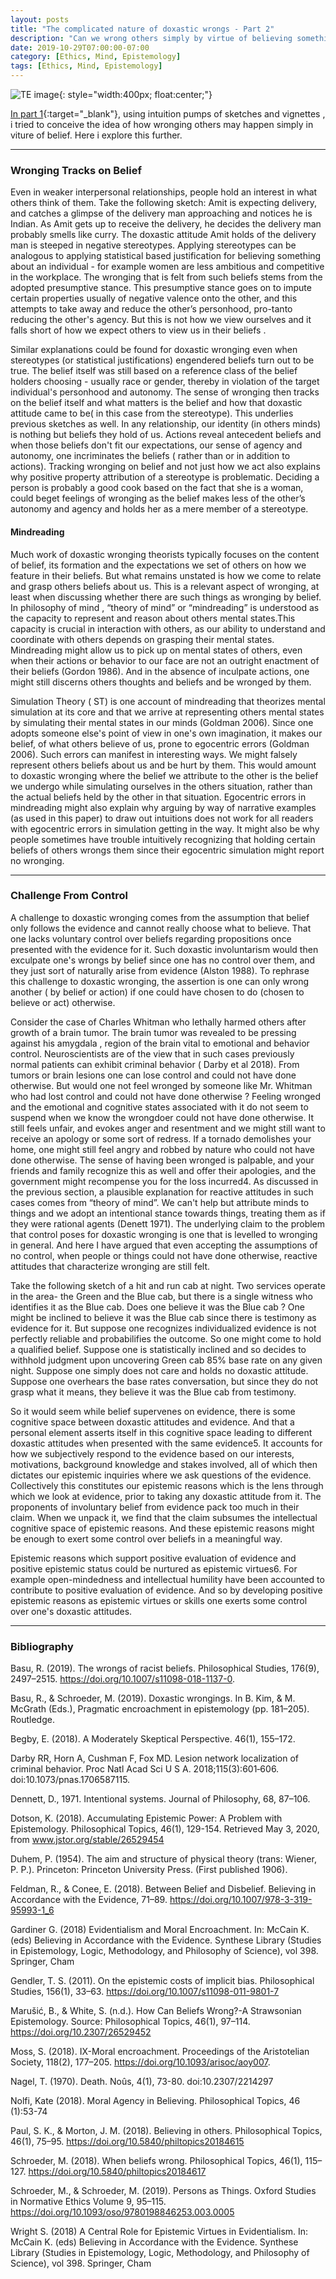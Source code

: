 ```yaml
---
layout: posts
title: "The complicated nature of doxastic wrongs - Part 2"
description: "Can we wrong others simply by virtue of believing something about them?. Here I try to argue that we do."
date: 2019-10-29T07:00:00-07:00
category: [Ethics, Mind, Epistemology]
tags: [Ethics, Mind, Epistemology]
---
```

![TE image](/images/dw.jfif){: style="width:400px; float:center;"}

[In part 1](https://perrin-ay.github.io/ethics/mind/epistemology/2019/10/19/The-complicated-nature-of-doxastic-wrongs.html){:target="_blank"}, using intuition pumps of sketches and vignettes , i tried to conceive the idea of how wronging others may happen simply in viture of belief. Here i explore this further.

---

### Wronging Tracks on Belief

Even in weaker interpersonal relationships, people hold an interest in what others think of them. Take the following sketch: Amit is expecting delivery, and catches a glimpse of the delivery man approaching and notices he is Indian. As Amit gets up to receive the delivery, he decides the delivery man probably smells like curry. The doxastic attitude Amit holds of the delivery man is steeped in negative stereotypes. Applying stereotypes can be analogous to applying statistical based justification for believing something about an individual - for example women are less ambitious and competitive in the workplace. The wronging that is felt from such beliefs stems from the adopted presumptive stance. This presumptive stance goes on to impute certain properties usually of negative valence onto the other, and this attempts to take away and reduce the other’s personhood, pro-tanto reducing the other's agency. But this is not how we view ourselves and it falls short of how we expect others to view us in their beliefs . 

Similar explanations could be found for doxastic wronging even when stereotypes (or statistical justifications) engendered beliefs turn out to be true. The belief itself was still based on a reference class of the belief holders choosing - usually race or gender, thereby in violation of the target individual's personhood and autonomy. The sense of wronging then tracks on the belief itself and what matters is the belief and how that doxastic attitude came to be( in this case from the stereotype). This underlies previous sketches as well. In any relationship, our identity (in others minds) is nothing but beliefs they hold of us. Actions reveal antecedent beliefs and when those beliefs don't fit our expectations, our sense of agency and autonomy, one incriminates the beliefs ( rather than or in addition to actions). Tracking wronging on belief and not just how we act also explains why positive property attribution of a stereotype is problematic. Deciding a person is probably a good cook based on the fact that she is a woman, could beget feelings of wronging as the belief makes less of the other’s autonomy and agency and holds her as a mere member of a stereotype.

#### Mindreading

Much work of doxastic wronging theorists typically focuses on the content of belief, its formation and the expectations we set of others on how we feature in their beliefs. But what remains unstated is how we come to relate and grasp others beliefs about us. This is a relevant aspect of wronging, at least when discussing whether there are such things as wronging by belief. In philosophy of mind , “theory of mind” or “mindreading” is understood as the capacity to represent and reason about others mental states.This capacity is crucial in interaction with others, as our ability to understand and coordinate with others depends on grasping their mental states. Mindreading might allow us to pick up on mental states of others, even when their actions or behavior to our face are not an outright enactment of their beliefs (Gordon 1986). And in the absence of inculpate actions, one might still discerns others thoughts and beliefs and be wronged by them. 

Simulation Theory ( ST) is one account of mindreading that theorizes mental simulation at its core and that we arrive at representing others mental states by simulating their mental states in our minds (Goldman 2006). Since one adopts someone else's point of view in one's own imagination, it makes our belief, of what others believe of us, prone to egocentric errors (Goldman 2006). Such errors can manifest in interesting ways. We might falsely represent others beliefs about us and be hurt by them. This would amount to doxastic wronging where the belief we attribute to the other is the belief we undergo while simulating ourselves in the others situation, rather than the actual beliefs held by the other in that situation. Egocentric errors in mindreading might also explain why arguing by way of narrative examples (as used in this paper) to draw out intuitions does not work for all readers with egocentric errors in simulation getting in the way. It might also be why people sometimes have trouble intuitively recognizing that holding certain beliefs of others wrongs them since their egocentric simulation might report no wronging.

---

### Challenge From Control

A challenge to doxastic wronging comes from the assumption that belief only follows the evidence and cannot really choose what to believe. That one lacks voluntary control over beliefs regarding propositions once presented with the evidence for it. Such doxastic involuntarism would then exculpate one's wrongs by belief since one has no control over them, and they just sort of naturally arise from evidence (Alston 1988). To rephrase this challenge to doxastic wronging, the assertion is one can only wrong another ( by belief or action) if one could have chosen to do (chosen to believe or act) otherwise. 

Consider the case of Charles Whitman who lethally harmed others after growth of a brain tumor. The brain tumor was revealed to be pressing against his amygdala , region of the brain vital to emotional and behavior control. Neuroscientists are of the view that in such cases previously normal patients can exhibit criminal behavior ( Darby et al 2018). From tumors or brain lesions one can lose control and could not have done otherwise. But would one not feel wronged by someone like Mr. Whitman who had lost control and could not have done otherwise ? Feeling wronged and the emotional and cognitive states associated with it do not seem to suspend when we know the wrongdoer could not have done otherwise. It still feels unfair, and evokes anger and resentment and we might still want to receive an apology or some sort of redress. If a tornado demolishes your home, one might still feel angry and robbed by nature who could not have done otherwise. The sense of having been wronged is palpable,  and your friends and family recognize this as well and offer their apologies, and the government might recompense you for the loss incurred4. As discussed in the previous section, a plausible explanation for reactive attitudes in such cases comes from “theory of mind”. We can't help but attribute minds to things and we adopt an intentional stance towards things, treating them as if they were rational agents (Denett 1971). The underlying claim to the problem that control poses for doxastic wronging is one that is levelled to wronging in general. And here I have argued that even accepting the assumptions of no control, when people or things could not have done otherwise, reactive attitudes that characterize wronging are still felt. 

Take the following sketch of a hit and run cab at night. Two services operate in the area- the Green and the Blue cab, but there is a single witness who identifies it as the Blue cab. Does one believe it was the Blue cab ? One might be inclined to believe it was the Blue cab since there is testimony as evidence for it. But suppose one recognizes individualized evidence is not perfectly reliable and probabilifies the outcome. So one might come to hold a qualified belief. Suppose one is statistically inclined and so decides to withhold judgment upon uncovering Green cab 85% base rate on any given night. Suppose one simply does not care and holds no doxastic attitude. Suppose one overhears the base rates conversation, but since they do not grasp what it means, they believe it was the Blue cab from testimony. 

So it would seem while belief supervenes on evidence, there is some cognitive space between doxastic attitudes and evidence. And that a personal element asserts itself in this cognitive space leading to different doxastic attitudes when presented with the same evidence5. It accounts for how we subjectively respond to the evidence based on our interests, motivations, background knowledge and stakes involved, all of which then dictates our epistemic inquiries where we ask questions of the evidence. Collectively this constitutes our epistemic reasons which is the lens through which we look at evidence, prior to taking any doxastic attitude from it. The proponents of involuntary belief from evidence pack too much in their claim. When we unpack it, we find that the claim subsumes the intellectual cognitive space of epistemic reasons. And these epistemic reasons might be enough to exert some control over beliefs in a meaningful way.

Epistemic reasons which support positive evaluation of evidence and positive epistemic status could be nurtured as epistemic virtues6. For example open-mindedness and intellectual humility have been accounted to contribute to positive evaluation of evidence. And so by developing positive epistemic reasons as epistemic virtues or skills one exerts some control over one's doxastic attitudes.

---

### Bibliography

Basu, R. (2019). The wrongs of racist beliefs. Philosophical Studies, 176(9), 2497–2515. https://doi.org/10.1007/s11098-018-1137-0. 

Basu, R., & Schroeder, M. (2019). Doxastic wrongings. In B. Kim, & M. McGrath (Eds.), Pragmatic encroachment in epistemology (pp. 181–205). Routledge.

Begby, E. (2018). A Moderately Skeptical Perspective. 46(1), 155–172.

Darby RR, Horn A, Cushman F, Fox MD. Lesion network localization of criminal behavior. Proc Natl Acad Sci U S A. 2018;115(3):601‐606. doi:10.1073/pnas.1706587115.

Dennett, D., 1971. Intentional systems. Journal of Philosophy, 68, 87–106.

Dotson, K. (2018). Accumulating Epistemic Power: A Problem with Epistemology. Philosophical Topics, 46(1), 129-154. Retrieved May 3, 2020, from www.jstor.org/stable/26529454

Duhem, P. (1954). The aim and structure of physical theory (trans: Wiener, P. P.). Princeton: Princeton University Press. (First published 1906).

Feldman, R., & Conee, E. (2018). Between Belief and Disbelief. Believing in Accordance with the Evidence, 71–89. https://doi.org/10.1007/978-3-319-95993-1_6

Gardiner G. (2018) Evidentialism and Moral Encroachment. In: McCain K. (eds) Believing in Accordance with the Evidence. Synthese Library (Studies in Epistemology, Logic, Methodology, and Philosophy of Science), vol 398. Springer, Cham

Gendler, T. S. (2011). On the epistemic costs of implicit bias. Philosophical Studies, 156(1), 33–63. https://doi.org/10.1007/s11098-011-9801-7

Marušić, B., & White, S. (n.d.). How Can Beliefs Wrong?-A Strawsonian Epistemology. Source: Philosophical Topics, 46(1), 97–114. https://doi.org/10.2307/26529452

Moss, S. (2018). IX-Moral encroachment. Proceedings of the Aristotelian Society, 118(2), 177–205. https://doi.org/10.1093/arisoc/aoy007. 

Nagel, T. (1970). Death. Noûs, 4(1), 73-80. doi:10.2307/2214297

Nolfi, Kate (2018). Moral Agency in Believing. Philosophical Topics, 46 (1):53-74

Paul, S. K., & Morton, J. M. (2018). Believing in others. Philosophical Topics, 46(1), 75–95. https://doi.org/10.5840/philtopics20184615

Schroeder, M. (2018). When beliefs wrong. Philosophical Topics, 46(1), 115–127. https://doi.org/10.5840/philtopics20184617

Schroeder, M., & Schroeder, M. (2019). Persons as Things. Oxford Studies in Normative Ethics Volume 9, 95–115. https://doi.org/10.1093/oso/9780198846253.003.0005

Wright S. (2018) A Central Role for Epistemic Virtues in Evidentialism. In: McCain K. (eds) Believing in Accordance with the Evidence. Synthese Library (Studies in Epistemology, Logic, Methodology, and Philosophy of Science), vol 398. Springer, Cham


